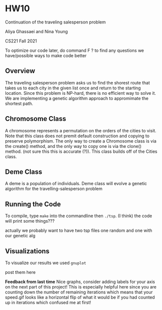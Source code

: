 # HW10
Continuation of the traveling salesperson problem

Aliya Ghassaei and Nina Young

CS221 Fall 2021

To optimize our code later, do command F ? to find any questions we have/possible ways to make code better

## Overview

The traveling salesperson problem asks us to find the shorest route that takes us to each city in the given list once and return to the starting location. Since this problem is NP-hard, there is no efficient way to solve it. We are implementing a genetic algorithm approach to appromimate the shortest path. 

## Chromosome Class

A chromosome represents a permutation on the orders of the cities to visit. Note that this class does not premit default construction and copying to preserve polymorphism. The only way to create a Chromosome class is via the create() method, and the only way to copy one is via the clone() method. (not sure this this is accurate (?)). This class builds off of the Cities class.

## Deme Class

 A deme is a population of individuals. Deme class will evolve a genetic algorithm for the travelling-salesperson problem

## Running the Code
 
To compile, type `make` into the commandline then `./tsp`. (I think) the code will print some things???

actually we probably want to have two tsp files one random and one with our genetic alg

## Visualizations

To visualize our results we used `gnuplot`

post them here

**Feedback from last time** Nice graphs, consider adding labels for your axis on the next part of this project! This is especially helpful here since you are
counting down the number of remaining iterations which means that your speed.gif looks like a horizontal flip of what it would be if you had counted up in iterations which confused me at first!
